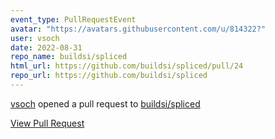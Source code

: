 ```yaml
---
event_type: PullRequestEvent
avatar: "https://avatars.githubusercontent.com/u/814322?"
user: vsoch
date: 2022-08-31
repo_name: buildsi/spliced
html_url: https://github.com/buildsi/spliced/pull/24
repo_url: https://github.com/buildsi/spliced
---
```


<a href='https://github.com/vsoch' target='_blank'>vsoch</a> opened a pull request to <a href='https://github.com/buildsi/spliced' target='_blank'>buildsi/spliced</a>

<a href='https://github.com/buildsi/spliced/pull/24' target='_blank'>View Pull Request</a>